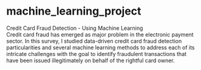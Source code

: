 # machine_learning_project
Credit Card Fraud Detection - Using Machine Learning  
Credit card fraud has emerged as major problem in the electronic payment sector.
In this survey, I studied data-driven credit card fraud detection particularities and several machine learning methods to address each of its intricate challenges with the goal to identify fraudulent transactions that have been issued illegitimately on behalf of the rightful card owner. 
